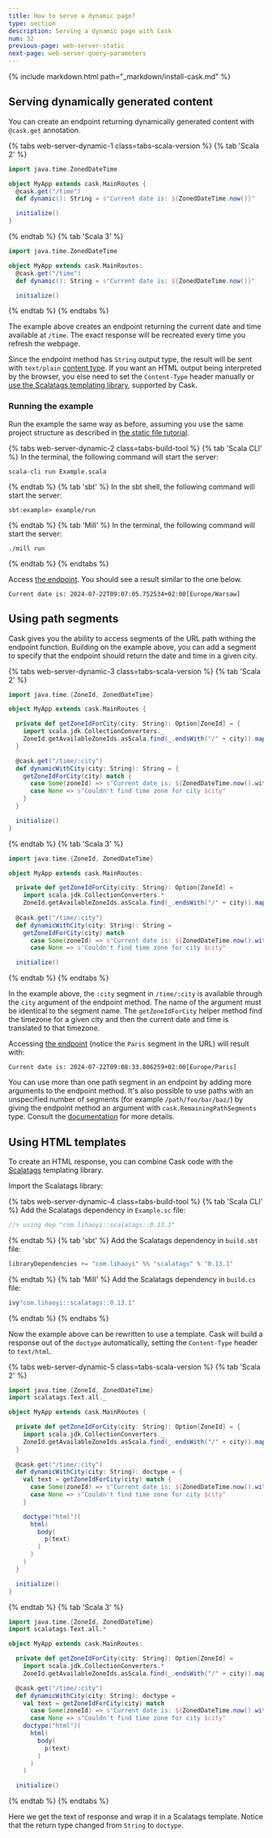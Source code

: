 ```yaml
---
title: How to serve a dynamic page?
type: section
description: Serving a dynamic page with Cask
num: 32
previous-page: web-server-static
next-page: web-server-query-parameters
---
```


{% include markdown.html path="_markdown/install-cask.md" %}

## Serving dynamically generated content

You can create an endpoint returning dynamically generated content with `@cask.get` annotation.

{% tabs web-server-dynamic-1 class=tabs-scala-version %}
{% tab 'Scala 2' %}
```scala
import java.time.ZonedDateTime

object MyApp extends cask.MainRoutes {
  @cask.get("/time")
  def dynamic(): String = s"Current date is: ${ZonedDateTime.now()}"

  initialize()
}
```
{% endtab %}
{% tab 'Scala 3' %}
```scala
import java.time.ZonedDateTime

object MyApp extends cask.MainRoutes:
  @cask.get("/time")
  def dynamic(): String = s"Current date is: ${ZonedDateTime.now()}"

  initialize()
```
{% endtab %}
{% endtabs %}

The example above creates an endpoint returning the current date and time available at `/time`. The exact response will be 
recreated every time you refresh the webpage.

Since the endpoint method has `String` output type, the result will be sent with `text/plain` [content type](https://developer.mozilla.org/en-US/docs/Web/HTTP/Headers/Content-Type).
If you want an HTML output being interpreted by the browser, you else need to set the `Content-Type` header manually
or [use the Scalatags templating library](/toolkit/web-server-dynamic.html#using-html-templates), supported by Cask.

### Running the example

Run the example the same way as before, assuming you use the same project structure as described in [the static file tutorial](/toolkit/web-server-static.html).

{% tabs web-server-dynamic-2 class=tabs-build-tool %}
{% tab 'Scala CLI' %}
In the terminal, the following command will start the server:
```
scala-cli run Example.scala
```
{% endtab %}
{% tab 'sbt' %}
In the sbt shell, the following command will start the server:
```
sbt:example> example/run
```
{% endtab %}
{% tab 'Mill' %}
In the terminal, the following command will start the server:
```
./mill run
```
{% endtab %}
{% endtabs %}

Access [the endpoint](http://localhost:8080/time). You should see a result similar to the one below.

```
Current date is: 2024-07-22T09:07:05.752534+02:00[Europe/Warsaw]
```

## Using path segments

Cask gives you the ability to access segments of the URL path withing the endpoint function.
Building on the example above, you can add a segment to specify that the endpoint should return the date and time
in a given city.

{% tabs web-server-dynamic-3 class=tabs-scala-version %}
{% tab 'Scala 2' %}
```scala
import java.time.{ZoneId, ZonedDateTime}

object MyApp extends cask.MainRoutes {

  private def getZoneIdForCity(city: String): Option[ZoneId] = {
    import scala.jdk.CollectionConverters._
    ZoneId.getAvailableZoneIds.asScala.find(_.endsWith("/" + city)).map(ZoneId.of)
  }

  @cask.get("/time/:city")
  def dynamicWithCity(city: String): String = {
    getZoneIdForCity(city) match {
      case Some(zoneId) => s"Current date is: ${ZonedDateTime.now().withZoneSameInstant(zoneId)}"
      case None => s"Couldn't find time zone for city $city"
    }
  }

  initialize()
}
```
{% endtab %}
{% tab 'Scala 3' %}
```scala
import java.time.{ZoneId, ZonedDateTime}

object MyApp extends cask.MainRoutes:

  private def getZoneIdForCity(city: String): Option[ZoneId] =
    import scala.jdk.CollectionConverters.*
    ZoneId.getAvailableZoneIds.asScala.find(_.endsWith("/" + city)).map(ZoneId.of)
  
  @cask.get("/time/:city")
  def dynamicWithCity(city: String): String =
    getZoneIdForCity(city) match
      case Some(zoneId) => s"Current date is: ${ZonedDateTime.now().withZoneSameInstant(zoneId)}"
      case None => s"Couldn't find time zone for city $city"

  initialize()
```
{% endtab %}
{% endtabs %}

In the example above, the `:city` segment in `/time/:city` is available through the `city` argument of the endpoint method.
The name of the argument must be identical to the segment name. The `getZoneIdForCity` helper method find the timezone for
a given city and then the current date and time is translated to that timezone.

Accessing [the endpoint](http://localhost:8080/time/Paris) (notice the `Paris` segment in the URL) will result with:
```
Current date is: 2024-07-22T09:08:33.806259+02:00[Europe/Paris]
```

You can use more than one path segment in an endpoint by adding more arguments to the endpoint method. It's also possible to use paths
with an unspecified number of segments (for example `/path/foo/bar/baz/`) by giving the endpoint method an argument with `cask.RemainingPathSegments` type.
Consult the [documentation](https://com-lihaoyi.github.io/cask/index.html#variable-routes) for more details.

## Using HTML templates

To create an HTML response, you can combine Cask code with the [Scalatags](https://com-lihaoyi.github.io/scalatags/) templating library.

Import the Scalatags library:

{% tabs web-server-dynamic-4 class=tabs-build-tool %}
{% tab 'Scala CLI' %}
Add the Scalatags dependency in `Example.sc` file:
```scala
//> using dep "com.lihaoyi::scalatags::0.13.1"
```
{% endtab %}
{% tab 'sbt' %}
Add the Scalatags dependency in `build.sbt` file:
```scala
libraryDependencies += "com.lihaoyi" %% "scalatags" % "0.13.1"
```
{% endtab %}
{% tab 'Mill' %}
Add the Scalatags dependency in `build.cs` file:
```scala
ivy"com.lihaoyi::scalatags::0.13.1"
```
{% endtab %}
{% endtabs %}

Now the example above can be rewritten to use a template. Cask will build a response out of the `doctype` automatically,
setting the `Content-Type` header to `text/html`.

{% tabs web-server-dynamic-5 class=tabs-scala-version %}
{% tab 'Scala 2' %}
```scala
import java.time.{ZoneId, ZonedDateTime}
import scalatags.Text.all._

object MyApp extends cask.MainRoutes {

  private def getZoneIdForCity(city: String): Option[ZoneId] = {
    import scala.jdk.CollectionConverters._
    ZoneId.getAvailableZoneIds.asScala.find(_.endsWith("/" + city)).map(ZoneId.of)
  }
  
  @cask.get("/time/:city")
  def dynamicWithCity(city: String): doctype = {
    val text = getZoneIdForCity(city) match {
      case Some(zoneId) => s"Current date is: ${ZonedDateTime.now().withZoneSameInstant(zoneId)}"
      case None => s"Couldn't find time zone for city $city"
    }

    doctype("html")(
      html(
        body(
          p(text)
        )
      )
    )
  }

  initialize()
}
```
{% endtab %}
{% tab 'Scala 3' %}
```scala
import java.time.{ZoneId, ZonedDateTime}
import scalatags.Text.all.*

object MyApp extends cask.MainRoutes:

  private def getZoneIdForCity(city: String): Option[ZoneId] =
    import scala.jdk.CollectionConverters.*
    ZoneId.getAvailableZoneIds.asScala.find(_.endsWith("/" + city)).map(ZoneId.of)

  @cask.get("/time/:city")
  def dynamicWithCity(city: String): doctype =
    val text = getZoneIdForCity(city) match
      case Some(zoneId) => s"Current date is: ${ZonedDateTime.now().withZoneSameInstant(zoneId)}"
      case None => s"Couldn't find time zone for city $city"
    doctype("html")(
      html(
        body(
          p(text)
        )
      )
    )

  initialize()
```
{% endtab %}
{% endtabs %}

Here we get the text of response and wrap it in a Scalatags template. Notice that the return type changed from `String`
to `doctype`. 